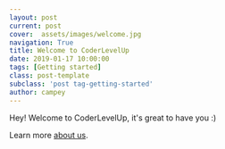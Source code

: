 ```yaml
---
layout: post
current: post
cover:  assets/images/welcome.jpg
navigation: True
title: Welcome to CoderLevelUp
date: 2019-01-17 10:00:00
tags: [Getting started]
class: post-template
subclass: 'post tag-getting-started'
author: campey
---
```


Hey! Welcome to CoderLevelUp, it's great to have you :)

Learn more [about us](/about).

